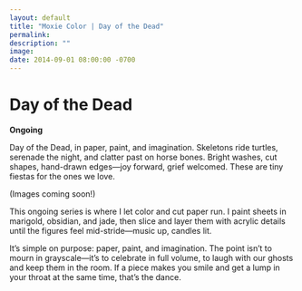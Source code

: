 ```yaml
---
layout: default
title: "Moxie Color | Day of the Dead"
permalink: 
description: ""
image: 
date: 2014-09-01 08:00:00 -0700
---
```


# Day of the Dead  
**Ongoing**  

Day of the Dead, in paper, paint, and imagination. Skeletons ride turtles, serenade the night, and clatter past on horse bones. Bright washes, cut shapes, hand-drawn edges—joy forward, grief welcomed. These are tiny fiestas for the ones we love.  

(Images coming soon!)  

This ongoing series is where I let color and cut paper run. I paint sheets in marigold, obsidian, and jade, then slice and layer them with acrylic details until the figures feel mid-stride—music up, candles lit.  

It’s simple on purpose: paper, paint, and imagination. The point isn’t to mourn in grayscale—it’s to celebrate in full volume, to laugh with our ghosts and keep them in the room. If a piece makes you smile and get a lump in your throat at the same time, that’s the dance.
